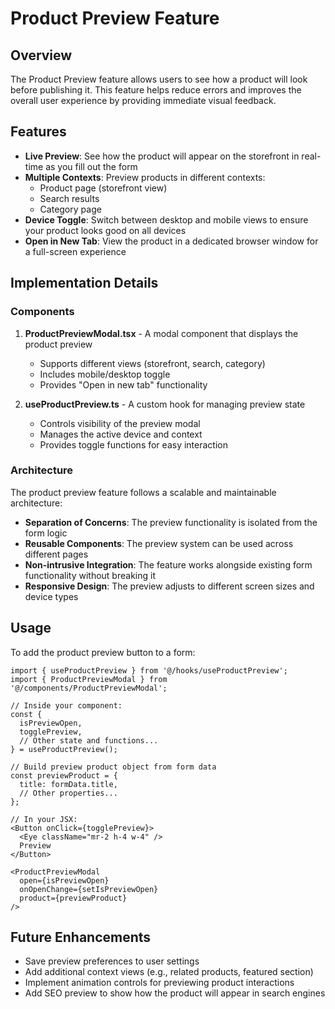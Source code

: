 # Product Preview Feature

## Overview

The Product Preview feature allows users to see how a product will look before publishing it. This feature helps reduce errors and improves the overall user experience by providing immediate visual feedback.

## Features

- **Live Preview**: See how the product will appear on the storefront in real-time as you fill out the form
- **Multiple Contexts**: Preview products in different contexts:
  - Product page (storefront view)
  - Search results
  - Category page
- **Device Toggle**: Switch between desktop and mobile views to ensure your product looks good on all devices
- **Open in New Tab**: View the product in a dedicated browser window for a full-screen experience

## Implementation Details

### Components

1. **ProductPreviewModal.tsx** - A modal component that displays the product preview
   - Supports different views (storefront, search, category)
   - Includes mobile/desktop toggle
   - Provides "Open in new tab" functionality

2. **useProductPreview.ts** - A custom hook for managing preview state
   - Controls visibility of the preview modal
   - Manages the active device and context
   - Provides toggle functions for easy interaction

### Architecture

The product preview feature follows a scalable and maintainable architecture:

- **Separation of Concerns**: The preview functionality is isolated from the form logic
- **Reusable Components**: The preview system can be used across different pages
- **Non-intrusive Integration**: The feature works alongside existing form functionality without breaking it
- **Responsive Design**: The preview adjusts to different screen sizes and device types

## Usage

To add the product preview button to a form:

```tsx
import { useProductPreview } from '@/hooks/useProductPreview';
import { ProductPreviewModal } from '@/components/ProductPreviewModal';

// Inside your component:
const { 
  isPreviewOpen,
  togglePreview,
  // Other state and functions...
} = useProductPreview();

// Build preview product object from form data
const previewProduct = {
  title: formData.title,
  // Other properties...
};

// In your JSX:
<Button onClick={togglePreview}>
  <Eye className="mr-2 h-4 w-4" />
  Preview
</Button>

<ProductPreviewModal 
  open={isPreviewOpen}
  onOpenChange={setIsPreviewOpen}
  product={previewProduct}
/>
```

## Future Enhancements

- Save preview preferences to user settings
- Add additional context views (e.g., related products, featured section)
- Implement animation controls for previewing product interactions
- Add SEO preview to show how the product will appear in search engines 
